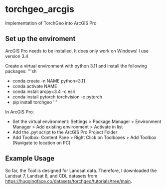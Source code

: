 # torchgeo_arcgis
Implementation of TorchGeo into ArcGIS Pro

## Set up the enviroment
ArcGIS Pro needs to be installed. It does only work on Windows! I use version 3.4

Create a virtual environment with python 3.11 and install the following packages:
'''sh
- conda create -n NAME python=3.11
- conda activate NAME
- conda install arcpy=3.4 -c esri
- conda install pytorch torchvision  -c pytorch
- pip install torchgeo
'''

In ArcGIS Pro:
- Set the virtual environment: Settings > Package Manager > Environment Manager > Add existing environment > Activate in list
- Add the .pyt script to the ArcGIS Pro Project Folder
- Add Toolbox: Content Pane > Right Click on Toolboxes > Add Toolbox (Navigate to location on PC)

## Example Usage
So far, the Tool is designed for Landsat data. Therefore, I downloaded the Landsat 7, Landsat 8, and CDL datasets from https://huggingface.co/datasets/torchgeo/tutorials/tree/main.
